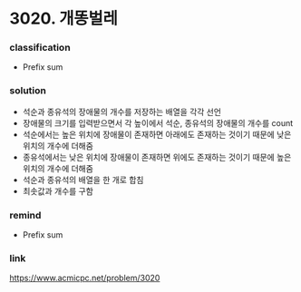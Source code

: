 # 3020. 개똥벌레

### classification
* Prefix sum

### solution
* 석순과 종유석의 장애물의 개수를 저장하는 배열을 각각 선언
* 장애물의 크기를 입력받으면서 각 높이에서 석순, 종유석의 장애물의 개수를 count
* 석순에서는 높은 위치에 장애물이 존재하면 아래에도 존재하는 것이기 때문에 낮은 위치의 개수에 더해줌
* 종유석에서는 낮은 위치에 장애물이 존재하면 위에도 존재하는 것이기 때문에 높은 위치의 개수에 더해줌
* 석순과 종유석의 배열을 한 개로 합침
* 최솟값과 개수를 구함 

### remind
* Prefix sum

### link
https://www.acmicpc.net/problem/3020